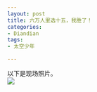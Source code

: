```yaml
---
layout: post
title: 六万人里选十五，我胜了！
categories:
- Diandian
tags:
- 太空少年

---
```

以下是现场照片。
<br />
<img src="http://m1.img.srcdd.com/farm5/d/2012/0627/10/C71E2146BAD2BF8749515DF57D8B252E_B500_900_500_374.JPEG" />